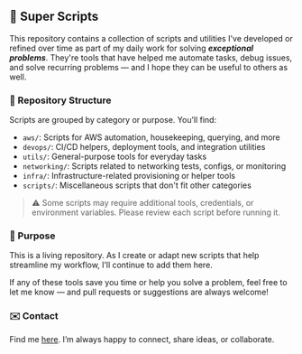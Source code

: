 ## 🧰 Super Scripts

This repository contains a collection of scripts and utilities I've developed or refined over time as part of my daily work for solving _**exceptional problems**_. They're tools that have helped me automate tasks, debug issues, and solve recurring problems — and I hope they can be useful to others as well.

### 📁 Repository Structure

Scripts are grouped by category or purpose. You’ll find:

- `aws/`: Scripts for AWS automation, housekeeping, querying, and more
- `devops/`: CI/CD helpers, deployment tools, and integration utilities
- `utils/`: General-purpose tools for everyday tasks
- `networking/`: Scripts related to networking tests, configs, or monitoring
- `infra/`: Infrastructure-related provisioning or helper tools
- `scripts/`: Miscellaneous scripts that don't fit other categories

> ⚠️ Some scripts may require additional tools, credentials, or environment variables. Please review each script before running it.

### 🎯 Purpose

This is a living repository. As I create or adapt new scripts that help streamline my workflow, I’ll continue to add them here.

If any of these tools save you time or help you solve a problem, feel free to let me know — and pull requests or suggestions are always welcome!

### ✉️ Contact

Find me [here](https://duv0-x.github.io/). I’m always happy to connect, share ideas, or collaborate.